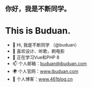 ## 你好，我是不断同学。
# This is Buduan.  
- 👋 Hi, 我是不断同学 （@buduan）  
- 👀 喜欢设计、听歌，刷电影  
- 🌱 正在学习Vue和PHP 8  
- 📫 个人邮箱：buduan@ibuduan.com  
- 🌍 个人官网：www.ibuduan.com  
- 📄 个人博客：www.461blog.cn  



<!---
buduan/buduan is a ✨ special ✨ repository because its `README.md` (this file) appears on your GitHub profile.
You can click the Preview link to take a look at your changes.
--->

